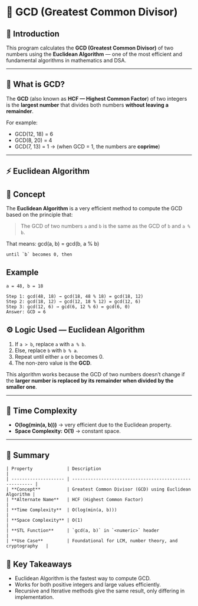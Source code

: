 # 💠 GCD (Greatest Common Divisor)
## 📘 Introduction
This program calculates the **GCD (Greatest Common Divisor)** of two numbers using the **Euclidean Algorithm** — one of the most efficient and fundamental algorithms in mathematics and DSA.

---

## 🧠 What is GCD?

The **GCD** (also known as **HCF — Highest Common Factor**) of two integers is the **largest number** that divides both numbers **without leaving a remainder**.

For example:
- GCD(12, 18) = 6  
- GCD(8, 20) = 4  
- GCD(7, 13) = 1 → (when GCD = 1, the numbers are **coprime**)

---

## ⚡ Euclidean Algorithm

## 🧠 Concept
The **Euclidean Algorithm** is a very efficient method to compute the GCD based on the principle that:
> The GCD of two numbers `a` and `b` is the same as the GCD of `b` and `a % b`.

That means:
gcd(a, b) = gcd(b, a % b)
```
until `b` becomes 0, then  

```

## Example
```
a = 48, b = 18

Step 1: gcd(48, 18) → gcd(18, 48 % 18) = gcd(18, 12)
Step 2: gcd(18, 12) → gcd(12, 18 % 12) = gcd(12, 6)
Step 3: gcd(12, 6) → gcd(6, 12 % 6) = gcd(6, 0)
Answer: GCD = 6

```
## ⚙️ Logic Used — Euclidean Algorithm

1. If `a > b`, replace `a` with `a % b`.  
2. Else, replace `b` with `b % a`.  
3. Repeat until either `a` or `b` becomes 0.  
4. The non-zero value is the **GCD**.

This algorithm works because the GCD of two numbers doesn’t change if the **larger number is replaced by its remainder when divided by the smaller one**.

---

## 🧮 Time Complexity

- **O(log(min(a, b)))** → very efficient due to the Euclidean property.  
- **Space Complexity:** **O(1)** → constant space.

---
## 📘 Summary
```
| Property             | Description                                             |
| -------------------- | ------------------------------------------------------- |
| **Concept**          | Greatest Common Divisor (GCD) using Euclidean Algorithm |
| **Alternate Name**   | HCF (Highest Common Factor)                             |
| **Time Complexity**  | O(log(min(a, b)))                                       |
| **Space Complexity** | O(1)                                                    |
| **STL Function**     | `gcd(a, b)` in `<numeric>` header                       |
| **Use Case**         | Foundational for LCM, number theory, and cryptography   |

```
## 🧠 Key Takeaways
-  Euclidean Algorithm is the fastest way to compute GCD.
-  Works for both positive integers and large values efficiently.
-  Recursive and Iterative methods give the same result, only differing in implementation.
